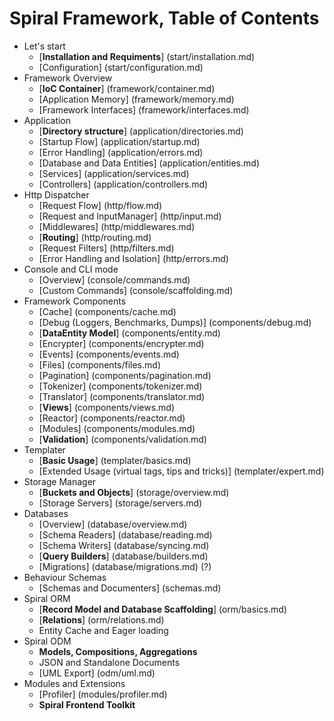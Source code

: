 # Spiral Framework, Table of Contents
* Let's start
    *  [**Installation and Requiments**] (start/installation.md)
    *  [Configuration]  (start/configuration.md)
* Framework Overview
    * [**IoC Container**] (framework/container.md)
    * [Application Memory] (framework/memory.md)
    * [Framework Interfaces] (framework/interfaces.md)
* Application
    * [**Directory structure**] (application/directories.md)
    * [Startup Flow] (application/startup.md)
    * [Error Handling] (application/errors.md)
    * [Database and Data Entities] (application/entities.md)
    * [Services] (application/services.md)
    * [Controllers] (application/controllers.md)
* Http Dispatcher
    * [Request Flow] (http/flow.md)
    * [Request and InputManager] (http/input.md)
    * [Middlewares] (http/middlewares.md)
    * [**Routing**] (http/routing.md)
    * [Request Filters] (http/filters.md)
    * [Error Handling and Isolation] (http/errors.md)
* Console and CLI mode
    * [Overview] (console/commands.md)
    * [Custom Commands] (console/scaffolding.md)
* Framework Components
    * [Cache] (components/cache.md)
    * [Debug (Loggers, Benchmarks, Dumps)] (components/debug.md)
    * [**DataEntity Model**] (components/entity.md)
    * [Encrypter] (components/encrypter.md)
    * [Events] (components/events.md)
    * [Files] (components/files.md)
    * [Pagination] (components/pagination.md)
    * [Tokenizer] (components/tokenizer.md)
    * [Translator] (components/translator.md)
    * [**Views**] (components/views.md)
    * [Reactor] (components/reactor.md)
    * [Modules] (components/modules.md)
    * [**Validation**] (components/validation.md)
* Templater
    * [**Basic Usage**] (templater/basics.md)
    * [Extended Usage (virtual tags, tips and tricks)] (templater/expert.md)
* Storage Manager
    * [**Buckets and Objects**] (storage/overview.md)
    * [Storage Servers] (storage/servers.md)
* Databases
    * [Overview] (database/overview.md)
    * [Schema Readers] (database/reading.md)
    * [Schema Writers] (database/syncing.md)
    * [**Query Builders**] (database/builders.md)
    * [Migrations] (database/migrations.md) (?)
* Behaviour Schemas
    * [Schemas and Documenters] (schemas.md)
* Spiral ORM
    * [**Record Model and Database Scaffolding**] (orm/basics.md)
    * [**Relations**] (orm/relations.md)
    * Entity Cache and Eager loading
* Spiral ODM
    * **Models, Compositions, Aggregations**
    * JSON and Standalone Documents
    * [UML Export] (odm/uml.md)
* Modules and Extensions
    * [Profiler] (modules/profiler.md)
    * **Spiral Frontend Toolkit**
